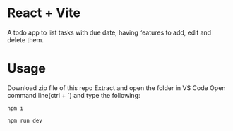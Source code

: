 # React + Vite
A todo app to list tasks with due date, having features to add, edit and delete them.

<!--Currently, two official plugins are available:
 - [@vitejs/plugin-react](https://github.com/vitejs/vite-plugin-react/blob/main/packages/plugin-react/README.md) uses [Babel](https://babeljs.io/) for Fast Refresh
- [@vitejs/plugin-react-swc](https://github.com/vitejs/vite-plugin-react-swc) uses [SWC](https://swc.rs/) for Fast Refresh -->

# Usage
Download zip file of this repo
Extract and open the folder in VS Code
Open command line(ctrl + `) and type the following:

`npm i`

`npm run dev`